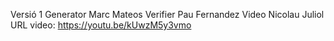 Versió 1
Generator Marc Mateos
Verifier Pau Fernandez
Video Nicolau Juliol
URL video: https://youtu.be/kUwzM5y3vmo
